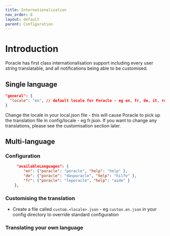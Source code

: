 ```yaml
---
title: Internationalisation
nav_order: 8
layout: default
parent: Configuration
---
```


# Introduction

Poracle has first class internationalisation support including every user
string translatable, and all notifications being able to be customised.

## Single language

```json
"general": {
  "locale": "en", // default locale for Poracle - eg en, fr, de, it, ru
}  
```

Change the locale in your local.json file - this will cause Poracle to pick up
the translation file in config/locale - eg fr.json.  If you want to change
any translations, please see the customisation section later.

## Multi-language


### Configuration

```json
     "availableLanguages": {
        "en": {"poracle": "poracle", "help": "help" },
        "de": {"poracle": "dasporacle", "help": "hilfe" },
        "fr": {"poracle": "leporacle", "help": "aide" }
    },
```

### Customising the translation

* Create a file called `custom.<locale>.json` - eg `custon.en.json` in your config
directory to override standard configuration

### Translating your own language
